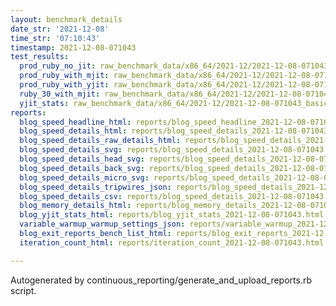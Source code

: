 ```yaml
---
layout: benchmark_details
date_str: '2021-12-08'
time_str: '07:10:43'
timestamp: 2021-12-08-071043
test_results:
  prod_ruby_no_jit: raw_benchmark_data/x86_64/2021-12/2021-12-08-071043_basic_benchmark_prod_ruby_no_jit.json
  prod_ruby_with_mjit: raw_benchmark_data/x86_64/2021-12/2021-12-08-071043_basic_benchmark_prod_ruby_with_mjit.json
  prod_ruby_with_yjit: raw_benchmark_data/x86_64/2021-12/2021-12-08-071043_basic_benchmark_prod_ruby_with_yjit.json
  ruby_30_with_mjit: raw_benchmark_data/x86_64/2021-12/2021-12-08-071043_basic_benchmark_ruby_30_with_mjit.json
  yjit_stats: raw_benchmark_data/x86_64/2021-12/2021-12-08-071043_basic_benchmark_yjit_stats.json
reports:
  blog_speed_headline_html: reports/blog_speed_headline_2021-12-08-071043.html
  blog_speed_details_html: reports/blog_speed_details_2021-12-08-071043.html
  blog_speed_details_raw_details_html: reports/blog_speed_details_2021-12-08-071043.raw_details.html
  blog_speed_details_svg: reports/blog_speed_details_2021-12-08-071043.svg
  blog_speed_details_head_svg: reports/blog_speed_details_2021-12-08-071043.head.svg
  blog_speed_details_back_svg: reports/blog_speed_details_2021-12-08-071043.back.svg
  blog_speed_details_micro_svg: reports/blog_speed_details_2021-12-08-071043.micro.svg
  blog_speed_details_tripwires_json: reports/blog_speed_details_2021-12-08-071043.tripwires.json
  blog_speed_details_csv: reports/blog_speed_details_2021-12-08-071043.csv
  blog_memory_details_html: reports/blog_memory_details_2021-12-08-071043.html
  blog_yjit_stats_html: reports/blog_yjit_stats_2021-12-08-071043.html
  variable_warmup_warmup_settings_json: reports/variable_warmup_2021-12-08-071043.warmup_settings.json
  blog_exit_reports_bench_list_html: reports/blog_exit_reports_2021-12-08-071043.bench_list.html
  iteration_count_html: reports/iteration_count_2021-12-08-071043.html

---
```

Autogenerated by continuous_reporting/generate_and_upload_reports.rb script.
